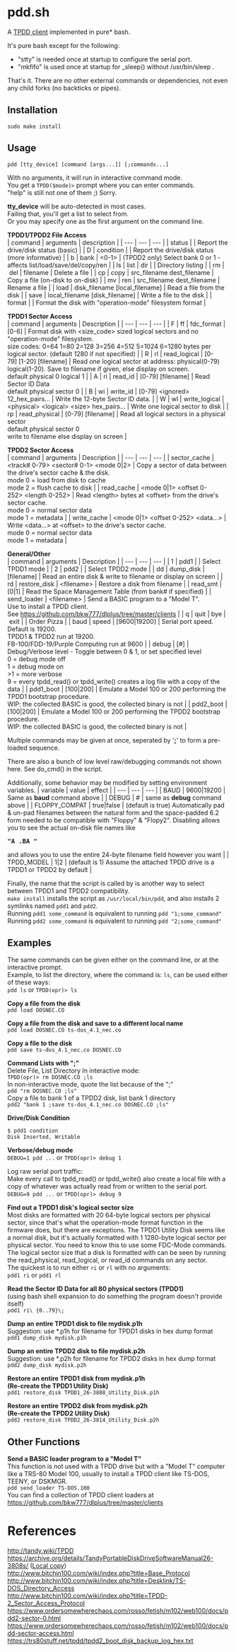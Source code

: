 # pdd.sh

A [TPDD client](http://tandy.wiki/TPDD_client) implemented in pure\* bash.

It's pure bash except for the following:  
* "stty" is needed once at startup to configure the serial port.  
* "mkfifo" is used once at startup for \_sleep() without /usr/bin/sleep .  

That's it. There are no other external commands or dependencies, not even any child forks (no backticks or pipes).

## Installation
```sudo make install```

## Usage
```pdd [tty_device] [command [args...]] [;commands...]```

With no arguments, it will run in interactive command mode.  
You get a ```TPDD($mode)>``` prompt where you can enter commands.  
"help" is still not one of them ;) Sorry.

**tty_device** will be auto-detected in most cases.  
Failing that, you'll get a list to select from.  
Or you may specify one as the first argument on the command line.  

**TPDD1/TPDD2 File Access**  
| command | arguments | description |
| --- | --- | --- |
| status | | Report the drive/disk status (basic) |
| D&#160;\|&#160;condition | | Report the drive/disk status (more informative) |
| b&#160;\|&#160;bank | \<0-1\> | (TPDD2 only) Select bank 0 or 1 - affects list/load/save/del/copy/ren |
| ls&#160;\|&#160;list&#160;\|&#160;dir | | Directory listing |
| rm&#160;\|&#160;del | filename | Delete a file |
| cp&#160;\|&#160;copy | src_filename&#160;dest_filename | Copy a file (on-disk to on-disk) |
| mv&#160;\|&#160;ren | src_filename&#160;dest_filename | Rename a file |
| load | disk_filename&#160;\[local_filename\] | Read a file from the disk |
| save | local_filename&#160;\[disk_filename\] | Write a file to the disk |
| format | | Format the disk with "operation-mode" filesystem format |

**TPDD1 Sector Access**  
| command | arguments | Description |
| --- | --- | --- |
| F&#160;\|&#160;ff&#160;\|&#160;fdc_format | \[0-6\] | Format disk with <size_code> sized logical sectors and no "operation-mode" filesystem.<br>size codes: 0=64 1=80 2=128 3=256 4=512 5=1024 6=1280 bytes per logical sector. (default 1280 if not specified) |
| R&#160;\|&#160;rl&#160;\|&#160;read_logical | \[0-79\]&#160;\[1-20\]&#160;\[filename\] | Read one logical sector at address: physical(0-79) logical(1-20). Save to filename if given, else display on screen.<br>default physical 0 logical 1 |
| A&#160;\|&#160;ri&#160;\|&#160;read_id | \[0-79\]&#160;\[filename\] | Read Sector ID Data<br>default physical sector 0 |
| B&#160;\|&#160;wi&#160;\|&#160;write_id | \[0-79\] \<ignored\> 12_hex_pairs... | Write the 12-byte Sector ID data. |
| W&#160;\|&#160;wl&#160;\|&#160;write_logical | \<physical\>&#160;\<logical\>&#160;\<size\>&#160;hex_pairs... | Write one logical sector to disk |
| rp&#160;\|&#160;read_physical | \[0-79\] \[filename\] | Read all logical sectors in a physical sector<br>default physical sector 0<br>write to filename else display on screen |

**TPDD2 Sector Access**  
| command | arguments | Description |
| --- | --- | --- |
| sector_cache | \<track#&#160;0-79\>&#160;\<sector#&#160;0-1\>&#160;\<mode&#160;0\|2\> | Copy a sector of data between the drive's sector cache & the disk.<br>mode 0 = load from disk to cache<br>mode 2 = flush cache to disk |
| read_cache | \<mode&#160;0\|1\>&#160;\<offset&#160;0-252\>&#160;\<length&#160;0-252\> | Read \<length\> bytes at \<offset\> from the drive's sector cache.<br>mode 0 = normal sector data<br>mode 1 = metadata |
| write_cache | \<mode&#160;0\|1\>&#160;\<offset&#160;0-252\>&#160;\<data...\> | Write \<data...\> at \<offset\> to the drive's sector cache.<br>mode 0 = normal sector data<br>mode 1 = metadata |

**General/Other**  
| command | arguments | Description |
| --- | --- | --- |
| 1&#160;\|&#160;pdd1 | | Select TPDD1 mode |
| 2&#160;\|&#160;pdd2 | | Select TPDD2 mode |
| dd&#160;\|&#160;dump_disk | \[filename\] | Read an entire disk & write to filename or display on screen |
| rd&#160;\|&#160;restore_disk | \<filename\> | Restore a disk from filename |
| read_smt | \[0\|1\] | Read the Space Management Table (from bank# if specified) |
| send_loader | \<filename\> | Send a BASIC program to a "Model T".<br>Use to install a TPDD client.<br>See https://github.com/bkw777/dlplus/tree/master/clients |
| q&#160;\|&#160;quit&#160;\|&#160;bye&#160;\|&#160;exit | | Order Pizza |
| baud&#160;\|&#160;speed | \[9600\|19200\] | Serial port speed. Default is 19200.<br>TPDD1 & TPDD2 run at 19200.<br>FB-100/FDD-19/Purple Computing run at 9600 |
| debug | \[#\] | Debug/Verbose level - Toggle between 0 & 1, or set specified level<br>0 = debug mode off<br>1 = debug mode on<br>\>1 = more verbose<br>9 = every tpdd_read() or tpdd_write() creates a log file with a copy of the data |
| pdd1_boot | \[100\|200\] | Emulate a Model 100 or 200 performing the TPDD1 bootstrap procedure.<br>WIP: the collected BASIC is good, the collected binary is not |
| pdd2_boot | \[100\|200\] | Emulate a Model 100 or 200 performing the TPDD2 bootstrap procedure.<br>WIP: the collected BASIC is good, the collected binary is not |

Multiple commands may be given at once, seperated by '**;**' to form a pre-loaded sequence.  

There are also a bunch of low level raw/debugging commands not shown here. See do_cmd() in the script.

Additionally, some behavior may be modified by setting environment variables.
| variable | value | effect |
| --- | --- | --- |
| BAUD | 9600\|19200 | Same as **baud** command above |
| DEBUG | # | same as **debug** command above |
| FLOPPY_COMPAT | true\|false | (default is true) Automatically pad & un-pad filenames between the natural form and the space-padded 6.2 form needed to be compatible with "Floppy" & "Flopy2". Disabling allows you to see the actual on-disk file names like <pre>**"A     .BA               "**</pre> and allows you to use the entire 24-byte filename field however you want |
| TPDD_MODEL | 1\|2 | (default is 1) Assume the attached TPDD drive is a TPDD1 or TPDD2 by default |

Finally, the name that the script is called by is another way to select between TPDD1 and TPDD2 compatibility.  
```make install``` installs the script as ```/usr/local/bin/pdd```, and also installs 2 symlinks named ```pdd1``` and ```pdd2```.  
Running ```pdd1 some_command``` is equivalent to running ```pdd "1;some_command"```  
Running ```pdd2 some_command``` is equivalent to running ```pdd "2;some_command"```  

## Examples
The same commands can be given either on the command line, or at the interactive prompt.  
Example, to list the directory, where the command is: ```ls```, can be used either of these ways:  
```pdd ls``` or ```TPDD(opr)> ls```

**Copy a file from the disk**  
```pdd load DOSNEC.CO```

**Copy a file from the disk and save to a different local name**  
```pdd load DOSNEC.CO ts-dos_4.1_nec.co```

**Copy a file to the disk**  
```pdd save ts-dos_4.1_nec.co DOSNEC.CO```

**Command Lists with ";"**  
Delete File, List Directory
In interactive mode:  
```TPDD(opr)> rm DOSNEC.CO ;ls```  
In non-interactive mode, quote the list because of the ";"  
```pdd "rm DOSNEC.CO ;ls"```  
Copy a file to bank 1 of a TPDD2 disk, list bank 1 directory  
```pdd2 "bank 1 ;save ts-dos_4.1_nec.co DOSNEC.CO ;ls"```

**Drive/Disk Condition**  
```
$ pdd1 condition
Disk Inserted, Writable

```

**Verbose/debug mode**  
```DEBUG=1 pdd ...``` or ```TPDD(opr)> debug 1```

Log raw serial port traffic:  
Make every call to tpdd_read() or tpdd_write() also create a local file with a copy of whatever was actually read from or written to the serial port.  
```DEBUG=9 pdd ...``` or ```TPDD(opr)> debug 9```

**Find out a TPDD1 disk's logical sector size**  
Most disks are formatted with 20 64-byte logical sectors per physical sector, since that's what the operation-mode format function in the firmware does, but there are exceptions. The TPDD1 Utility Disk seems like a normal disk, but it's actually formatted with 1 1280-byte logical sector per physical sector. You need to know this to use some FDC-Mode commands.  
The logical sector size that a disk is formatted with can be seen by running the read_physical, read_logical, or read_id commands on any sector.  
The quickest is to run either ```ri``` or ```rl``` with no arguments:  
```pdd1 ri``` or ```pdd1 rl```

**Read the Sector ID Data for all 80 physical sectors (TPDD1)**  
(using bash shell expansion to do something the program doesn't provide itself)  
```pdd1 ri\ {0..79}\;```

**Dump an entire TPDD1 disk to file mydisk.p1h**  
Suggestion: use \*.p1h for filename for TPDD1 disks in hex dump format  
```pdd1 dump_disk mydisk.p1h```

**Dump an entire TPDD2 disk to file mydisk.p2h**  
Suggestion: use \*.p2h for filename for TPDD2 disks in hex dump format  
```pdd2 dump_disk mydisk.p2h```

**Restore an entire TPDD1 disk from mydisk.p1h**  
**(Re-create the TPDD1 Utility Disk)**  
```pdd1 restore_disk TPDD1_26-3808_Utility_Disk.p1h```

**Restore an entire TPDD2 disk from mydisk.p2h**  
**(Re-create the TPDD2 Utility Disk)**  
```pdd2 restore_disk TPDD2_26-3814_Utility_Disk.p2h```

## Other Functions
**Send a BASIC loader program to a "Model T"**  
This function is not used with a TPDD drive but with a "Model T" computer like a TRS-80 Model 100, usually to install a TPDD client like TS-DOS, TEENY, or DSKMGR.  
```pdd send_loader TS-DOS.100```  
You can find a collection of TPDD client loaders at https://github.com/bkw777/dlplus/tree/master/clients

# References
http://tandy.wiki/TPDD  
https://archive.org/details/TandyPortableDiskDriveSoftwareManual26-3808s/ ([Local copy](https://docs.google.com/viewer?url=https://github.com/bkw777/pdd.sh/raw/main/Tandy_Portable_Disk_Drive_Software_Manual_26-3808S.pdf))  
http://www.bitchin100.com/wiki/index.php?title=Base_Protocol  
http://www.bitchin100.com/wiki/index.php?title=Desklink/TS-DOS_Directory_Access  
http://www.bitchin100.com/wiki/index.php?title=TPDD-2_Sector_Access_Protocol  
https://www.ordersomewherechaos.com/rosso/fetish/m102/web100/docs/pdd2-sector-0.html  
https://www.ordersomewherechaos.com/rosso/fetish/m102/web100/docs/pdd-sector-access.html  
https://trs80stuff.net/tpdd/tpdd2_boot_disk_backup_log_hex.txt  

